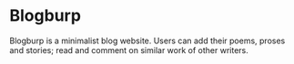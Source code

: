 # Blogburp
Blogburp is a minimalist blog website. Users can add their poems, proses and stories; read and comment on similar work of other writers.

